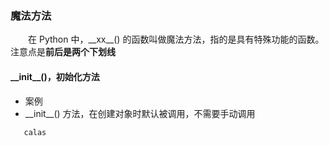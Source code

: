 ### 魔法方法
 &emsp;&emsp;在 Python 中，\_\_xx__() 的函数叫做魔法方法，指的是具有特殊功能的函数。注意点是**前后是两个下划线**
 
#### \_\_init__()，初始化方法
  
* 案例
 * \_\_init__() 方法，在创建对象时默认被调用，不需要手动调用
 
 ```python
    calas
 ```

  